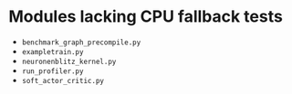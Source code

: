 # Modules lacking CPU fallback tests

- `benchmark_graph_precompile.py`
- `exampletrain.py`
- `neuronenblitz_kernel.py`
- `run_profiler.py`
- `soft_actor_critic.py`
